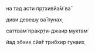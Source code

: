 на тад асти пр̣тхивйа̄м̇ ва̄

диви девешу ва̄ пунах̣

саттвам̇ пракр̣ти-джаир муктам̇

йад эбхих̣ сйа̄т трибхир гун̣аих̣